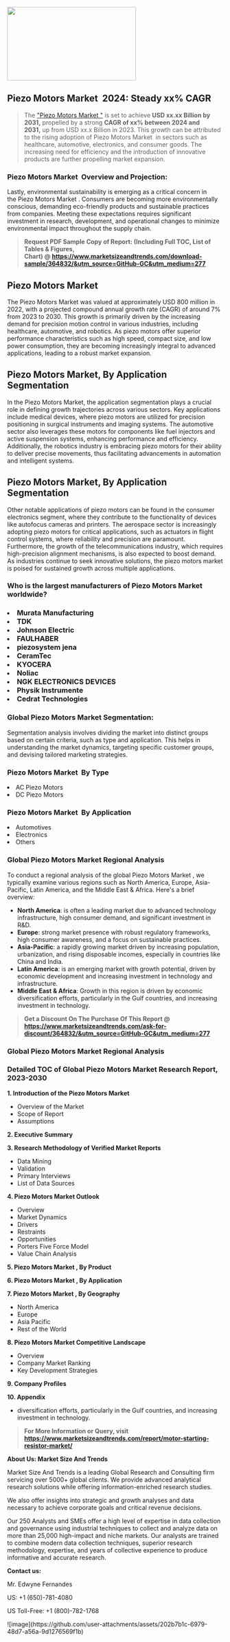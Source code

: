 <p><img class="alignnone size-medium wp-image-20088" src="https://ffe5etoiles.com/wp-content/uploads/2024/12/MST1-300x171.png" alt="" width="300" height="171" /></p><h2 id="ember46" class="ember-view reader-text-block__heading-2">Piezo Motors Market &nbsp;2024: Steady&nbsp;xx% CAGR</h2><blockquote id="ember47" class="ember-view reader-text-block__blockquote">The&nbsp;<a class="app-aware-link " href="https://www.marketsizeandtrends.com/download-sample/364832/&utm_source=GitHub-GC&utm_medium=277" target="_blank" data-test-app-aware-link="">"Piezo Motors Market "</a>&nbsp;is set to achieve&nbsp;<strong>USD&nbsp;xx.xx&nbsp;Billion by 2031,</strong>&nbsp;propelled by a strong&nbsp;<strong>CAGR of&nbsp;xx% between 2024 and 2031,</strong>&nbsp;up from USD xx.x Billion in 2023. This growth can be attributed to the rising adoption of&nbsp;Piezo Motors Market &nbsp;in sectors such as healthcare, automotive, electronics, and consumer goods. The increasing need for efficiency and the introduction of innovative products are further propelling market expansion.</blockquote><h3 id="ember48" class="ember-view reader-text-block__heading-3">Piezo Motors Market &nbsp;Overview and Projection:</h3><p id="ember49" class="ember-view reader-text-block__paragraph">Lastly, environmental sustainability is emerging as a critical concern in the&nbsp;Piezo Motors Market . Consumers are becoming more environmentally conscious, demanding eco-friendly products and sustainable practices from companies. Meeting these expectations requires significant investment in research, development, and operational changes to minimize environmental impact throughout the supply chain.</p><blockquote id="ember50" class="ember-view reader-text-block__blockquote"><strong>Request PDF Sample Copy of Report: (Including Full TOC, List of Tables &amp; Figures, Chart)&nbsp;@&nbsp;<strong><a href="https://www.marketsizeandtrends.com/download-sample/364832/&utm_source=GitHub-GC&utm_medium=277" target="_blank">https://www.marketsizeandtrends.com/download-sample/364832/&utm_source=GitHub-GC&utm_medium=277</a></strong></strong></blockquote><h3 class=""> <h2>Piezo Motors Market</h2><p>The Piezo Motors Market was valued at approximately USD 800 million in 2022, with a projected compound annual growth rate (CAGR) of around 7% from 2023 to 2030. This growth is primarily driven by the increasing demand for precision motion control in various industries, including healthcare, automotive, and robotics. As piezo motors offer superior performance characteristics such as high speed, compact size, and low power consumption, they are becoming increasingly integral to advanced applications, leading to a robust market expansion.</p><h2>Piezo Motors Market, By Application Segmentation</h2><p>In the Piezo Motors Market, the application segmentation plays a crucial role in defining growth trajectories across various sectors. Key applications include medical devices, where piezo motors are utilized for precision positioning in surgical instruments and imaging systems. The automotive sector also leverages these motors for components like fuel injectors and active suspension systems, enhancing performance and efficiency. Additionally, the robotics industry is embracing piezo motors for their ability to deliver precise movements, thus facilitating advancements in automation and intelligent systems.</p><h2>Piezo Motors Market, By Application Segmentation</h2><p>Other notable applications of piezo motors can be found in the consumer electronics segment, where they contribute to the functionality of devices like autofocus cameras and printers. The aerospace sector is increasingly adopting piezo motors for critical applications, such as actuators in flight control systems, where reliability and precision are paramount. Furthermore, the growth of the telecommunications industry, which requires high-precision alignment mechanisms, is also expected to boost demand. As industries continue to seek innovative solutions, the piezo motors market is poised for sustained growth across multiple applications.</p></h3><h3 id="" class="">Who is the largest manufacturers of&nbsp;Piezo Motors Market  worldwide?</h3><h3 class=""></Li><Li>Murata Manufacturing</Li><Li> TDK</Li><Li> Johnson Electric</Li><Li> FAULHABER</Li><Li> piezosystem jena</Li><Li> CeramTec</Li><Li> KYOCERA</Li><Li> Noliac</Li><Li> NGK ELECTRONICS DEVICES</Li><Li> Physik Instrumente</Li><Li> Cedrat Technologies</h3><h3 id="ember53" class="ember-view reader-text-block__heading-3">Global&nbsp;Piezo Motors Market  Segmentation:</h3><p id="ember54" class="ember-view reader-text-block__paragraph">Segmentation analysis involves dividing the market into distinct groups based on certain criteria, such as type and application. This helps in understanding the market dynamics, targeting specific customer groups, and devising tailored marketing strategies.</p><h3 id="" class="">Piezo Motors Market &nbsp;By Type</h3><p></Li><Li>AC Piezo Motors</Li><Li> DC Piezo Motors</p><h3 id="" class="">Piezo Motors Market &nbsp;By Application</h3><p class=""></Li><Li>Automotives</Li><Li> Electronics</Li><Li> Others</p><h3 id="ember62" class="ember-view reader-text-block__heading-3">Global Piezo Motors Market  Regional Analysis</h3><p id="ember63" class="ember-view reader-text-block__paragraph">To conduct a regional analysis of the global Piezo Motors Market , we typically examine various regions such as North America, Europe, Asia-Pacific, Latin America, and the Middle East &amp; Africa. Here's a brief overview:</p><ul><li><strong>North America</strong>: is often a leading market due to advanced technology infrastructure, high consumer demand, and significant investment in R&amp;D.</li><li><strong>Europe</strong>: strong market presence with robust regulatory frameworks, high consumer awareness, and a focus on sustainable practices.</li><li><strong>Asia-Pacific</strong>: a rapidly growing market driven by increasing population, urbanization, and rising disposable incomes, especially in countries like China and India.</li><li><strong>Latin America</strong>: is an emerging market with growth potential, driven by economic development and increasing investment in technology and infrastructure.</li><li><strong>Middle East &amp; Africa</strong>: Growth in this region is driven by economic diversification efforts, particularly in the Gulf countries, and increasing investment in technology.</li></ul><blockquote id="ember61" class="ember-view reader-text-block__blockquote"><strong>Get a Discount On The Purchase Of This Report @ <strong><a href="https://html-cleaner.com/" target="">https://www.marketsizeandtrends.com/ask-for-discount/364832/&utm_source=GitHub-GC&utm_medium=277</a></strong></strong></blockquote><h3 id="ember62" class="ember-view reader-text-block__heading-3">Global Piezo Motors Market  Regional Analysis</h3><h3 id="" class="">Detailed TOC of Global Piezo Motors Market  Research Report, 2023-2030</h3><p id="" class=""><strong>1. Introduction of the Piezo Motors Market </strong></p><ul><li>Overview of the Market</li><li>Scope of Report</li><li>Assumptions</li></ul><p id="" class=""><strong>2. Executive Summary</strong></p><p id="" class=""><strong>3. Research Methodology of Verified Market Reports</strong></p><ul><li>Data Mining</li><li>Validation</li><li>Primary Interviews</li><li>List of Data Sources</li></ul><p id="" class=""><strong>4. Piezo Motors Market  Outlook</strong></p><ul><li>Overview</li><li>Market Dynamics</li><li>Drivers</li><li>Restraints</li><li>Opportunities</li><li>Porters Five Force Model</li><li>Value Chain Analysis</li></ul><p id="" class=""><strong>5. Piezo Motors Market , By Product</strong></p><p id="" class=""><strong>6. Piezo Motors Market , By Application</strong></p><p id="" class=""><strong>7. Piezo Motors Market , By Geography</strong></p><ul><li>North America</li><li>Europe</li><li>Asia Pacific</li><li>Rest of the World</li></ul><p id="" class=""><strong>8. Piezo Motors Market  Competitive Landscape</strong></p><ul><li>Overview</li><li>Company Market Ranking</li><li>Key Development Strategies</li></ul><p id="" class=""><strong>9. Company Profiles</strong></p><p id="" class=""><strong>10. Appendix</strong></p><ul><li>diversification efforts, particularly in the Gulf countries, and increasing investment in technology.</li></ul><blockquote id="ember65" class="ember-view reader-text-block__blockquote"><strong>For More Information or Query, visit <strong><strong><a href="https://html-cleaner.com/" target="">https://www.marketsizeandtrends.com/report/motor-starting-resistor-market/</a></strong></strong></strong></blockquote><p id="" class=""><strong>About Us: Market Size And Trends</strong></p><p id="" class="">Market Size And Trends is a leading Global Research and Consulting firm servicing over 5000+ global clients. We provide advanced analytical research solutions while offering information-enriched research studies.</p><p id="" class="">We also offer insights into strategic and growth analyses and data necessary to achieve corporate goals and critical revenue decisions.</p><p id="" class="">Our 250 Analysts and SMEs offer a high level of expertise in data collection and governance using industrial techniques to collect and analyze data on more than 25,000 high-impact and niche markets. Our analysts are trained to combine modern data collection techniques, superior research methodology, expertise, and years of collective experience to produce informative and accurate research.</p><p id="" class=""><strong>Contact us:</strong></p><p id="" class="">Mr. Edwyne Fernandes</p><p id="" class="">US: +1 (650)-781-4080</p><p id="" class="">US Toll-Free: +1 (800)-782-1768</p>
![image](https://github.com/user-attachments/assets/202b7b1c-6979-48d7-a56a-9d1276569f1b)
